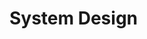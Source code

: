 <!-- Goal: 2000 Words -->
# System Design
<!-- The chapter should describe the applications on a high level. Not the implementation. No languages and no code! -->

<!-- What is the architecture of this application? -->
  <!-- What do books recommend on how a good system architecture should look like? -->

<!-- How are the connections between the different Application modeled? -->

<!-- How should the application data be modeled? -->

<!-- What qualitiy / security standards need to be set? -->
  <!-- What defines a software to be of high quality? - See:  Ensuring the Software Quality for Critical Infrastructure Objects -->
  <!-- How should issues and crashes be handled? -->
  <!-- What Fallback is there in case of a malfuntion or a complete system outage? -->
  <!-- What are common errors that need to be prevented? e.g. User error (Incorrect use), Network Connectivity -->
  <!-- What happens when there is no network connection? -->

  <!-- What is static Code Quality Analysis? How does it work? -->

  <!-- How is the application protected against hackers? -->
  <!-- What attack surfaces does the application poses? -->
  <!-- What are the consquences of someone breaching different parts of the system -->
  <!-- How can this be prevented? -->

  <!-- How is future provness guaranteed? -->


<!-- How should the UI function? -->
<!-- How can incorrect usage of the application be prevented? How does the UI reflect these protections? -->
<!-- What DevOps Pipelines need to be developed? -->

<!-- What technologies / libraries have been used? -->
  <!-- What part of the application is each software used for? -->
  <!-- What are the benefits / disadvantages of the technology used? -->

<!-- What database should be used? What features should it poses? -->

<!-- What parts of the application need testing scripts in order to continously check their correct behaviour? -->
